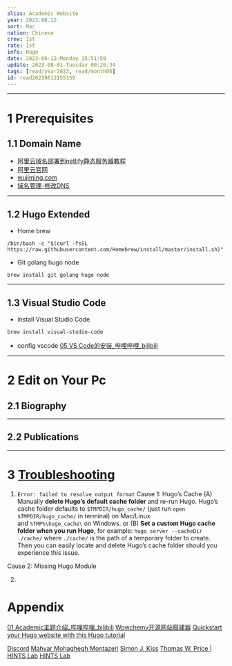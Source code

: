 ```yaml
---
alias: Academic Website
year: 2023.06.12
sort: Mac
nation: Chinese
crew: 1st
rate: 1st
info: Hugo
date: 2023-06-12-Monday 15:51:59
update: 2023-08-01-Tuesday 00:20:34
tags: [read/year2023, read/month06]
id: read20230612155159
---
```

---

# 1 Prerequisites

## 1.1 Domain Name

- [阿里云域名部署到netlify静态服务器教程](https://jingyan.baidu.com/article/3c343ff73872d54c3679632c.html)
- [阿里云官网](https://cn.aliyun.com/)
- [wujiming.com](https://www.wujiming.com)
- [域名管理-修改DNS](https://dc.console.aliyun.com/next/index?spm=5176.12818093.console-base.ddomain.29b916d0qKzdGB#/domain-list/all)
---

## 1.2 Hugo Extended

- Home brew
```
/bin/bash -c "$(curl -fsSL https://raw.githubusercontent.com/Homebrew/install/master/install.sh)"
```

- Git golang hugo node
```
brew install git golang hugo node
```
---

## 1.3 Visual Studio Code

- install Visual Studio Code
```
brew install visual-studio-code
```

- config vscode 
[05 VS Code的安装\_哔哩哔哩\_bilibili](https://www.bilibili.com/video/BV1m4411c7ia?p=5&vd_source=4f4f9eaa7c3c2df88a108df3464284bc)

---


# 2 Edit on Your Pc

## 2.1 Biography


---

## 2.2 Publications




---



# 3 [Troubleshooting](https://wowchemy.com/docs/hugo-tutorials/troubleshooting/#error-file-not-found-or-failed-to-extract)

1. `Error: failed to resolve output format`
Cause 1: Hugo’s Cache
	(A) Manually **delete Hugo’s default cache folder** and re-run Hugo. Hugo’s cache folder defaults to `$TMPDIR/hugo_cache/` (just run  `open $TMPDIR/hugo_cache/` in terminal) on Mac/Linux and `%TMP%\hugo_cache\` on Windows.
	or (B) **Set a custom Hugo cache folder when you run Hugo**, for example: `hugo server --cacheDir ./cache/` where `./cache/` is the path of a temporary folder to create. Then you can easily locate and delete Hugo’s cache folder should you experience this issue.
	
Cause 2: Missing Hugo Module

2. 


# Appendix

[01 Academic主题介绍\_哔哩哔哩\_bilibili](https://www.bilibili.com/video/BV1iA411v7Gi?p=2&vd_source=4f4f9eaa7c3c2df88a108df3464284bc)
[Wowchemy开源网站搭建器](https://wowchemy.com/)
[Quickstart your Hugo website with this Hugo tutorial](https://wowchemy.com/docs/getting-started/install-hugo-extended/)

[Discord](https://discord.com/channels/722225264733716590/738922126966521907)
[Mahyar Mohaghegh Montazeri](https://www.mahyarmmontazeri.com/)
[Simon J. Kiss](https://sjkiss.github.io/)
[Thomas W. Price | HINTS Lab](https://isnap.csc.ncsu.edu/home/public/authors/thomas-w-price/)
[HINTS Lab](https://isnap.csc.ncsu.edu/home/public/)